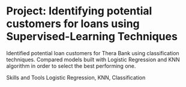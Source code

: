 # Project: Identifying potential customers for loans using Supervised-Learning Techniques

Identified potential loan customers for Thera Bank using classification techniques. Compared models built with Logistic Regression and KNN algorithm in order to select the best performing one.

Skills and Tools
Logistic Regression, KNN, Classification
